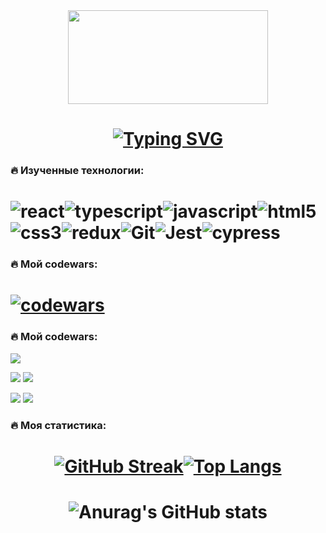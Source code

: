 
<div id="header" align="center" background="#FF00C0">

<img src="https://media.giphy.com/media/Q8xuJjjxQHHJdHn7gJ/giphy.gif" width="320" height="150">

<h1>
<a href="https://git.io/typing-svg"><img src="https://readme-typing-svg.herokuapp.com?font=Rubik+&weight=600&size=25&duration=1000&pause=1000&color=7900F7&background=00A4FF00&center=true&vCenter=true&repeat=true&width=500&lines=%D0%9F%D1%80%D0%B8%D0%B2%D0%B5%D1%82%2C+%D0%BC%D0%B5%D0%BD%D1%8F+%D0%B7%D0%BE%D0%B2%D1%83%D1%82+%D0%92%D0%BB%D0%B0%D0%B4%D0%B8%D1%81%D0%BB%D0%B0%D0%B2);%D0%AF+%D1%80%D0%B0%D0%B7%D1%80%D0%B0%D0%B1%D0%BE%D1%82%D1%87%D0%B8%D0%BA.+%D0%94%D0%BE%D0%B1%D1%80%D0%BE+%D0%BF%D0%BE%D0%B6%D0%B0%D0%BB%D0%BE%D0%B2%D0%B0%D1%82%D1%8C!" alt="Typing SVG" /></a>
</h1>
</div>

### :fire: Изученные технологии:

# ![react](https://img.shields.io/badge/react-%2320232a.svg?style=for-the-badge&logo=react&logoColor=%2361DAFB)![typescript](https://img.shields.io/badge/typescript-%23007ACC.svg?style=for-the-badge&logo=typescript&logoColor=white)![javascript](https://img.shields.io/badge/javascript-%23323330.svg?style=for-the-badge&logo=javascript&logoColor=%23F7DF1E)![html5](https://img.shields.io/badge/html5-%23E34F26.svg?style=for-the-badge&logo=html5&logoColor=white)![css3](https://img.shields.io/badge/css3-%231572B6.svg?style=for-the-badge&logo=css3&logoColor=white)![redux](https://img.shields.io/badge/redux-%23593d88.svg?style=for-the-badge&logo=redux&logoColor=white)![Git](https://img.shields.io/badge/git-F05032.svg?style=for-the-badge&logo=git&logoColor=white)![Jest](https://img.shields.io/badge/jest-C21325.svg?style=for-the-badge&logo=jest&logoColor=white)![cypress](https://img.shields.io/badge/cypress-17202C.svg?style=for-the-badge&logo=cypress&logoColor=white)

### :fire: Мой codewars:

# [![codewars](https://www.codewars.com/users/CHaPiOn777/badges/small)](https://www.codewars.com/users/CHaPiOn777)
### :fire: Мой codewars:

![](https://github-profile-summary-cards.vercel.app/api/cards/profile-details?username=CHaPiOn777&theme=cobalt)

![](https://github-profile-summary-cards.vercel.app/api/cards/most-commit-language?username=CHaPiOn777&theme=cobalt) ![](https://github-profile-summary-cards.vercel.app/api/cards/repos-per-language?username=CHaPiOn777&theme=cobalt)

![](https://github-profile-summary-cards.vercel.app/api/cards/stats?username=CHaPiOn777&theme=cobalt) ![](https://github-profile-summary-cards.vercel.app/api/cards/productive-time?username=CHaPiOn777&theme=cobalt)

### :fire: Моя статистика:

<dl align='center'>

# [![GitHub Streak](https://streak-stats.demolab.com?user=CHaPiOn777&theme=react&hide_border=false&locale=ru&mode=weekly&background=20%2C008990%2C38017E)](https://git.io/streak-stats)[![Top Langs](https://github-readme-stats.vercel.app/api/top-langs/?username=CHaPiOn777&layout=compact&theme=cobalt&bg_color=20%2C008990%2C38017E)](https://github.com/anuraghazra/github-readme-stats)

# ![Anurag's GitHub stats](https://github-readme-stats.vercel.app/api?username=CHaPiOn777&center=true&show_icons=true&icon_color=40e0d0&theme=cobalt&bg_color=20%2C008990%2C38017E)

</dl>